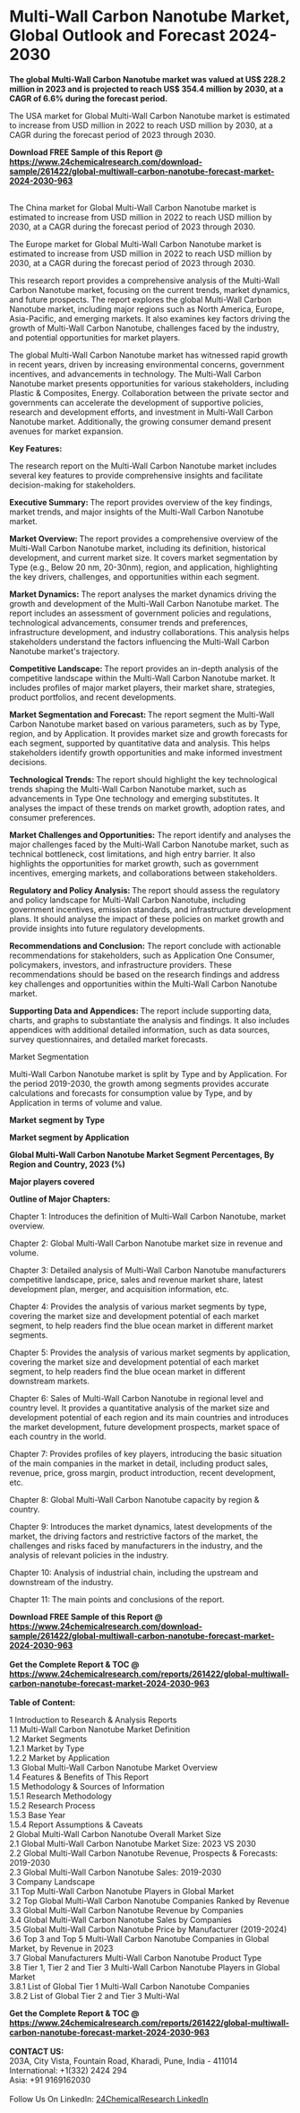 <h1>Multi-Wall Carbon Nanotube Market, Global Outlook and Forecast 2024-2030</h1><p><strong>The global Multi-Wall Carbon Nanotube market was valued at US$ 228.2 million in 2023 and is projected to reach US$ 354.4 million by 2030, at a CAGR of 6.6% during the forecast period.</strong></p><p>
</p><p>The USA market for Global Multi-Wall Carbon Nanotube market is estimated to increase from USD million in 2022 to reach USD million by 2030, at a CAGR during the forecast period of 2023 through 2030.</p><div><b>Download FREE Sample of this Report @ 
            <a href="https://www.24chemicalresearch.com/download-sample/261422/global-multiwall-carbon-nanotube-forecast-market-2024-2030-963">
            https://www.24chemicalresearch.com/download-sample/261422/global-multiwall-carbon-nanotube-forecast-market-2024-2030-963</a></b></div><br><p>
</p><p>The China market for Global Multi-Wall Carbon Nanotube market is estimated to increase from USD million in 2022 to reach USD million by 2030, at a CAGR during the forecast period of 2023 through 2030.</p><p>
</p><p>The Europe market for Global Multi-Wall Carbon Nanotube market is estimated to increase from USD million in 2022 to reach USD million by 2030, at a CAGR during the forecast period of 2023 through 2030.</p><p>
</p><p>This research report provides a comprehensive analysis of the Multi-Wall Carbon Nanotube market, focusing on the current trends, market dynamics, and future prospects. The report explores the global Multi-Wall Carbon Nanotube market, including major regions such as North America, Europe, Asia-Pacific, and emerging markets. It also examines key factors driving the growth of Multi-Wall Carbon Nanotube, challenges faced by the industry, and potential opportunities for market players.</p><p>
The global Multi-Wall Carbon Nanotube market has witnessed rapid growth in recent years, driven by increasing environmental concerns, government incentives, and advancements in technology. The Multi-Wall Carbon Nanotube market presents opportunities for various stakeholders, including Plastic &amp; Composites, Energy. Collaboration between the private sector and governments can accelerate the development of supportive policies, research and development efforts, and investment in Multi-Wall Carbon Nanotube market. Additionally, the growing consumer demand present avenues for market expansion.</p><p>
<strong>Key Features:</strong></p><p>
The research report on the Multi-Wall Carbon Nanotube market includes several key features to provide comprehensive insights and facilitate decision-making for stakeholders.</p><p>
<strong>Executive Summary: </strong>The report provides overview of the key findings, market trends, and major insights of the Multi-Wall Carbon Nanotube market.</p><p>
<strong>Market Overview: </strong>The report provides a comprehensive overview of the Multi-Wall Carbon Nanotube market, including its definition, historical development, and current market size. It covers market segmentation by Type (e.g., Below 20 nm, 20-30nm), region, and application, highlighting the key drivers, challenges, and opportunities within each segment.</p><p>
<strong>Market Dynamics:</strong> The report analyses the market dynamics driving the growth and development of the Multi-Wall Carbon Nanotube market. The report includes an assessment of government policies and regulations, technological advancements, consumer trends and preferences, infrastructure development, and industry collaborations. This analysis helps stakeholders understand the factors influencing the Multi-Wall Carbon Nanotube market's trajectory.</p><p>
<strong>Competitive Landscape: </strong>The report provides an in-depth analysis of the competitive landscape within the Multi-Wall Carbon Nanotube market. It includes profiles of major market players, their market share, strategies, product portfolios, and recent developments.</p><p>
<strong>Market Segmentation and Forecast: </strong>The report segment the Multi-Wall Carbon Nanotube market based on various parameters, such as by Type, region, and by Application. It provides market size and growth forecasts for each segment, supported by quantitative data and analysis. This helps stakeholders identify growth opportunities and make informed investment decisions.</p><p>
<strong>Technological Trends: </strong>The report should highlight the key technological trends shaping the Multi-Wall Carbon Nanotube market, such as advancements in Type One technology and emerging substitutes. It analyses the impact of these trends on market growth, adoption rates, and consumer preferences.</p><p>
<strong>Market Challenges and Opportunities:</strong> The report identify and analyses the major challenges faced by the Multi-Wall Carbon Nanotube market, such as technical bottleneck, cost limitations, and high entry barrier. It also highlights the opportunities for market growth, such as government incentives, emerging markets, and collaborations between stakeholders.</p><p>
<strong>Regulatory and Policy Analysis: </strong>The report should assess the regulatory and policy landscape for Multi-Wall Carbon Nanotube, including government incentives, emission standards, and infrastructure development plans. It should analyse the impact of these policies on market growth and provide insights into future regulatory developments.</p><p>
<strong>Recommendations and Conclusion:</strong> The report conclude with actionable recommendations for stakeholders, such as Application One Consumer, policymakers, investors, and infrastructure providers. These recommendations should be based on the research findings and address key challenges and opportunities within the Multi-Wall Carbon Nanotube market.</p><p>
<strong>Supporting Data and Appendices: </strong>The report include supporting data, charts, and graphs to substantiate the analysis and findings. It also includes appendices with additional detailed information, such as data sources, survey questionnaires, and detailed market forecasts.</p><p>
Market Segmentation</p><p>
Multi-Wall Carbon Nanotube market is split by Type and by Application. For the period 2019-2030, the growth among segments provides accurate calculations and forecasts for consumption value by Type, and by Application in terms of volume and value.</p><p>
<strong>Market</strong> <strong>segment by Type</strong></p><p>
</p><p>
</p><p><strong>Market segment by Application</strong></p><p>
</p><p>
</p><p><strong>Global Multi-Wall Carbon Nanotube Market Segment Percentages, By Region and Country, 2023 (%)</strong></p><p>
</p><p>
</p><p></p><p>
</p><p><strong>Major players covered</strong></p><p>
</p><p>
</p><p><strong>Outline of Major Chapters:</strong></p><p>
Chapter 1: Introduces the definition of Multi-Wall Carbon Nanotube, market overview.</p><p>
Chapter 2: Global Multi-Wall Carbon Nanotube market size in revenue and volume.</p><p>
Chapter 3: Detailed analysis of Multi-Wall Carbon Nanotube manufacturers competitive landscape, price, sales and revenue market share, latest development plan, merger, and acquisition information, etc.</p><p>
Chapter 4: Provides the analysis of various market segments by type, covering the market size and development potential of each market segment, to help readers find the blue ocean market in different market segments.</p><p>
Chapter 5: Provides the analysis of various market segments by application, covering the market size and development potential of each market segment, to help readers find the blue ocean market in different downstream markets.</p><p>
Chapter 6: Sales of Multi-Wall Carbon Nanotube in regional level and country level. It provides a quantitative analysis of the market size and development potential of each region and its main countries and introduces the market development, future development prospects, market space of each country in the world.</p><p>
Chapter 7: Provides profiles of key players, introducing the basic situation of the main companies in the market in detail, including product sales, revenue, price, gross margin, product introduction, recent development, etc.</p><p>
Chapter 8: Global Multi-Wall Carbon Nanotube capacity by region &amp; country.</p><p>
Chapter 9: Introduces the market dynamics, latest developments of the market, the driving factors and restrictive factors of the market, the challenges and risks faced by manufacturers in the industry, and the analysis of relevant policies in the industry.</p><p>
Chapter 10: Analysis of industrial chain, including the upstream and downstream of the industry.</p><p>
Chapter 11: The main points and conclusions of the report.</p><div><b>Download FREE Sample of this Report @ 
            <a href="https://www.24chemicalresearch.com/download-sample/261422/global-multiwall-carbon-nanotube-forecast-market-2024-2030-963">
            https://www.24chemicalresearch.com/download-sample/261422/global-multiwall-carbon-nanotube-forecast-market-2024-2030-963</a></b></div><br><div><b>Get the Complete Report & TOC @ 
            <a href="https://www.24chemicalresearch.com/reports/261422/global-multiwall-carbon-nanotube-forecast-market-2024-2030-963">
            https://www.24chemicalresearch.com/reports/261422/global-multiwall-carbon-nanotube-forecast-market-2024-2030-963</a></b></div><br>
            <b>Table of Content:</b><p>1 Introduction to Research & Analysis Reports<br />
    1.1 Multi-Wall Carbon Nanotube Market Definition<br />
    1.2 Market Segments<br />
        1.2.1 Market by Type<br />
        1.2.2 Market by Application<br />
    1.3 Global Multi-Wall Carbon Nanotube Market Overview<br />
    1.4 Features & Benefits of This Report<br />
    1.5 Methodology & Sources of Information<br />
        1.5.1 Research Methodology<br />
        1.5.2 Research Process<br />
        1.5.3 Base Year<br />
        1.5.4 Report Assumptions & Caveats<br />
2 Global Multi-Wall Carbon Nanotube Overall Market Size<br />
    2.1 Global Multi-Wall Carbon Nanotube Market Size: 2023 VS 2030<br />
    2.2 Global Multi-Wall Carbon Nanotube Revenue, Prospects & Forecasts: 2019-2030<br />
    2.3 Global Multi-Wall Carbon Nanotube Sales: 2019-2030<br />
3 Company Landscape<br />
    3.1 Top Multi-Wall Carbon Nanotube Players in Global Market<br />
    3.2 Top Global Multi-Wall Carbon Nanotube Companies Ranked by Revenue<br />
    3.3 Global Multi-Wall Carbon Nanotube Revenue by Companies<br />
    3.4 Global Multi-Wall Carbon Nanotube Sales by Companies<br />
    3.5 Global Multi-Wall Carbon Nanotube Price by Manufacturer (2019-2024)<br />
    3.6 Top 3 and Top 5 Multi-Wall Carbon Nanotube Companies in Global Market, by Revenue in 2023<br />
    3.7 Global Manufacturers Multi-Wall Carbon Nanotube Product Type<br />
    3.8 Tier 1, Tier 2 and Tier 3 Multi-Wall Carbon Nanotube Players in Global Market<br />
        3.8.1 List of Global Tier 1 Multi-Wall Carbon Nanotube Companies<br />
        3.8.2 List of Global Tier 2 and Tier 3 Multi-Wal</p><div><b>Get the Complete Report & TOC @ 
            <a href="https://www.24chemicalresearch.com/reports/261422/global-multiwall-carbon-nanotube-forecast-market-2024-2030-963">
            https://www.24chemicalresearch.com/reports/261422/global-multiwall-carbon-nanotube-forecast-market-2024-2030-963</a></b></div><br><b>CONTACT US:</b><br>
            203A, City Vista, Fountain Road, Kharadi, Pune, India - 411014<br>
            International: +1(332) 2424 294<br>
            Asia: +91 9169162030 <br><br>
            Follow Us On LinkedIn: <a href="https://www.linkedin.com/company/24chemicalresearch/">24ChemicalResearch LinkedIn</a>